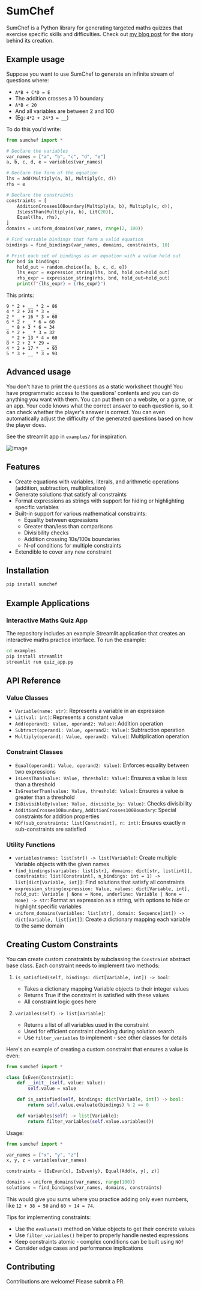 # SumChef

SumChef is a Python library for generating targeted maths quizzes that exercise specific skills and difficulties. Check out [my blog post](https://robertheaton.com/sumchef) for the story behind its creation.

## Example usage

Suppose you want to use SumChef to generate an infinite stream of questions where:

* `A*B + C*D = E`
* The addition crosses a 10 boundary
* `A*B < 20`
* And all variables are between 2 and 100
* (Eg: `4*2 + 24*3 = __`)

To do this you'd write:

```python
from sumchef import *

# Declare the variables
var_names = ["a", "b", "c", "d", "e"]
a, b, c, d, e = variables(var_names)

# Declare the form of the equation
lhs = Add(Multiply(a, b), Multiply(c, d))
rhs = e

# Declare the constraints
constraints = [
    AdditionCrosses10Boundary(Multiply(a, b), Multiply(c, d)),
    IsLessThan(Multiply(a, b), Lit(20)),
    Equal(lhs, rhs),
]
domains = uniform_domains(var_names, range(2, 100))

# Find variable bindings that form a valid equation
bindings = find_bindings(var_names, domains, constraints, 10)

# Print each set of bindings as an equation with a value held out
for bnd in bindings:
    hold_out = random.choice([a, b, c, d, e])
    lhs_expr = expression_string(lhs, bnd, hold_out=hold_out)
    rhs_expr = expression_string(rhs, bnd, hold_out=hold_out)
    print(f"{lhs_expr} = {rhs_expr}")
```

This prints:

```
9 * 2 + __ * 2 = 86
4 * 2 + 24 * 3 = __
2 * _ + 16 * 3 = 60
6 * 2 + _ * 6 = 60
_ * 8 + 3 * 6 = 34
4 * 2 + _ * 3 = 32
_ * 2 + 13 * 4 = 60
8 * 2 + 2 * 29 = __
4 * 2 + 17 * _ = 93
5 * 3 + __ * 3 = 93
```

## Advanced usage

You don't have to print the questions as a static worksheet though! You have programmatic access to the questions' contents and you can do anything you want with them. You can put them on a website, or a game, or an app. Your code knows what the correct answer to each question is, so it can check whether the player's answer is correct. You can even automatically adjust the difficulty of the generated questions based on how the player does.

See the streamlit app in `examples/` for inspiration.

![image](./screenshot.png)

## Features

- Create equations with variables, literals, and arithmetic operations (addition, subtraction, multiplication)
- Generate solutions that satisfy all constraints
- Format expressions as strings with support for hiding or highlighting specific variables
- Built-in support for various mathematical constraints:
  - Equality between expressions
  - Greater than/less than comparisons
  - Divisibility checks
  - Addition crossing 10s/100s boundaries
  - N-of conditions for multiple constraints
- Extendible to cover any new constraint

## Installation

```bash
pip install sumchef
```

## Example Applications

### Interactive Maths Quiz App

The repository includes an example Streamlit application that creates an interactive maths practice interface. To run the example:

```bash
cd examples
pip install streamlit
streamlit run quiz_app.py
```

## API Reference

### Value Classes

- `Variable(name: str)`: Represents a variable in an expression
- `Lit(val: int)`: Represents a constant value
- `Add(operand1: Value, operand2: Value)`: Addition operation
- `Subtract(operand1: Value, operand2: Value)`: Subtraction operation
- `Multiply(operand1: Value, operand2: Value)`: Multiplication operation

### Constraint Classes

- `Equal(operand1: Value, operand2: Value)`: Enforces equality between two expressions
- `IsLessThan(value: Value, threshold: Value)`: Ensures a value is less than a threshold
- `IsGreaterThan(value: Value, threshold: Value)`: Ensures a value is greater than a threshold
- `IsDivisibleBy(value: Value, divisible_by: Value)`: Checks divisibility
- `AdditionCrosses10Boundary`, `AdditionCrosses100Boundary`: Special constraints for addition properties
- `NOf(sub_constraints: list[Constraint], n: int)`: Ensures exactly n sub-constraints are satisfied

### Utility Functions

- `variables(names: list[str]) -> list[Variable]`:
  Create multiple Variable objects with the given names
- `find_bindings(variables: list[str], domains: dict[str, list[int]], constraints: list[Constraint], n_bindings: int = 1) -> list[dict[Variable, int]]`: 
  Find solutions that satisfy all constraints
- `expression_string(expression: Value, values: dict[Variable, int], hold_out: Variable | None = None, underline: Variable | None = None) -> str`:
  Format an expression as a string, with options to hide or highlight specific variables
- `uniform_domains(variables: list[str], domain: Sequence[int]) -> dict[Variable, list[int]]`:
  Create a dictionary mapping each variable to the same domain

## Creating Custom Constraints

You can create custom constraints by subclassing the `Constraint` abstract base class. Each constraint needs to implement two methods:

1. `is_satisfied(self, bindings: dict[Variable, int]) -> bool`: 
   - Takes a dictionary mapping Variable objects to their integer values
   - Returns True if the constraint is satisfied with these values
   - All constraint logic goes here

2. `variables(self) -> list[Variable]`: 
   - Returns a list of all variables used in the constraint
   - Used for efficient constraint checking during solution search
   - Use `filter_variables` to implement - see other classes for details

Here's an example of creating a custom constraint that ensures a value is even:

```python
from sumchef import *

class IsEven(Constraint):
    def __init__(self, value: Value):
        self.value = value

    def is_satisfied(self, bindings: dict[Variable, int]) -> bool:
        return self.value.evaluate(bindings) % 2 == 0

    def variables(self) -> list[Variable]:
        return filter_variables(self.value.variables())
```

Usage:

```python
from sumchef import *

var_names = ["x", "y", "z"]
x, y, z = variables(var_names)

constraints = [IsEven(x), IsEven(y), Equal(Add(x, y), z)]

domains = uniform_domains(var_names, range(100))
solutions = find_bindings(var_names, domains, constraints)
```

This would give you sums where you practice adding only even numbers, like `12 + 38 = 50` and `60 + 14 = 74`. 

Tips for implementing constraints:

- Use the `evaluate()` method on Value objects to get their concrete values
- Use `filter_variables()` helper to properly handle nested expressions
- Keep constraints atomic - complex conditions can be built using `NOf`
- Consider edge cases and performance implications

## Contributing

Contributions are welcome! Please submit a PR.